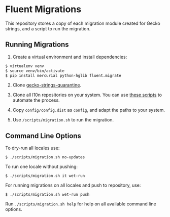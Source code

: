 # Fluent Migrations

This repository stores a copy of each migration module created for Gecko
strings, and a script to run the migration.

## Running Migrations

1. Create a virtual environment and install dependencies:

```bash
$ virtualenv venv
$ source venv/bin/activate
$ pip install mercurial python-hglib fluent.migrate
```

2. Clone [gecko-strings-quarantine](https://hg.mozilla.org/users/axel_mozilla.com/gecko-strings-quarantine).

3. Clone all l10n repositories on your system. You can use [these
scripts](https://github.com/flodolo/scripts/tree/master/mozilla_l10n/clone_hgmo)
to automate the process.

4. Copy `config/config.dist` as `config`, and adapt the paths to your system.

5. Use `/scripts/migration.sh` to run the migration.

## Command Line Options

To dry-run all locales use:

```
$ ./scripts/migration.sh no-updates
```

To run one locale without pushing:

```
$ ./scripts/migration.sh it wet-run
```

For running migrations on all locales and push to repository, use:

```
$ ./scripts/migration.sh wet-run push
```

Run `./scripts/migration.sh help` for help on all available command line options.
